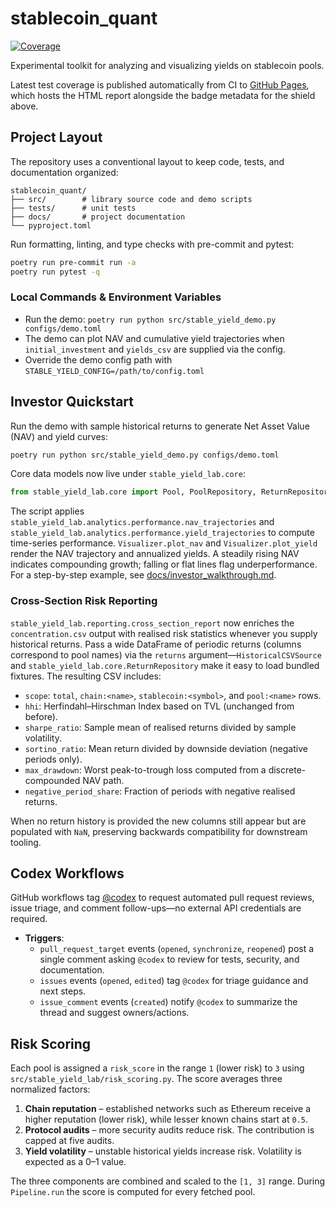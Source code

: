 # stablecoin_quant

[![Coverage](https://img.shields.io/endpoint?url=https://raw.githubusercontent.com/aujl/stablecoin_quant/gh-pages/coverage/badge.json)](https://aujl.github.io/stablecoin_quant/coverage/)

Experimental toolkit for analyzing and visualizing yields on stablecoin pools.

Latest test coverage is published automatically from CI to [GitHub Pages](https://aujl.github.io/stablecoin_quant/coverage/), which hosts the HTML report alongside the badge metadata for the shield above.

## Project Layout

The repository uses a conventional layout to keep code, tests, and
documentation organized:

```
stablecoin_quant/
├── src/        # library source code and demo scripts
├── tests/      # unit tests
├── docs/       # project documentation
└── pyproject.toml
```

Run formatting, linting, and type checks with pre-commit and pytest:

```bash
poetry run pre-commit run -a
poetry run pytest -q
```

### Local Commands & Environment Variables

- Run the demo: `poetry run python src/stable_yield_demo.py configs/demo.toml`
- The demo can plot NAV and cumulative yield trajectories when
  `initial_investment` and `yields_csv` are supplied via the config.
- Override the demo config path with `STABLE_YIELD_CONFIG=/path/to/config.toml`

## Investor Quickstart

Run the demo with sample historical returns to generate Net Asset Value (NAV) and yield curves:

```bash
poetry run python src/stable_yield_demo.py configs/demo.toml
```

Core data models now live under ``stable_yield_lab.core``:

```python
from stable_yield_lab.core import Pool, PoolRepository, ReturnRepository
```

The script applies `stable_yield_lab.analytics.performance.nav_trajectories`
and `stable_yield_lab.analytics.performance.yield_trajectories` to compute
time-series performance. `Visualizer.plot_nav` and `Visualizer.plot_yield`
render the NAV trajectory and annualized yields.
A steadily rising NAV indicates compounding growth; falling or flat lines flag underperformance.
For a step-by-step example, see [docs/investor_walkthrough.md](docs/investor_walkthrough.md).

### Cross-Section Risk Reporting

`stable_yield_lab.reporting.cross_section_report` now enriches the `concentration.csv`
output with realised risk statistics whenever you supply historical returns. Pass a
wide DataFrame of periodic returns (columns correspond to pool names) via the
`returns` argument—`HistoricalCSVSource` and `stable_yield_lab.core.ReturnRepository` make it easy to load
bundled fixtures. The resulting CSV includes:

- `scope`: `total`, `chain:<name>`, `stablecoin:<symbol>`, and `pool:<name>` rows.
- `hhi`: Herfindahl–Hirschman Index based on TVL (unchanged from before).
- `sharpe_ratio`: Sample mean of realised returns divided by sample volatility.
- `sortino_ratio`: Mean return divided by downside deviation (negative periods only).
- `max_drawdown`: Worst peak-to-trough loss computed from a discrete-compounded NAV path.
- `negative_period_share`: Fraction of periods with negative realised returns.

When no return history is provided the new columns still appear but are populated with
`NaN`, preserving backwards compatibility for downstream tooling.

## Codex Workflows

GitHub workflows tag [@codex](https://github.com/features/copilot) to request automated pull request reviews,
issue triage, and comment follow-ups—no external API credentials are required.

- **Triggers**:
  - `pull_request_target` events (`opened`, `synchronize`, `reopened`) post a single comment asking `@codex` to review for tests, security, and documentation.
  - `issues` events (`opened`, `edited`) tag `@codex` for triage guidance and next steps.
  - `issue_comment` events (`created`) notify `@codex` to summarize the thread and suggest owners/actions.


## Risk Scoring

Each pool is assigned a ``risk_score`` in the range ``1`` (lower risk) to ``3``
using ``src/stable_yield_lab/risk_scoring.py``. The score averages three
normalized factors:

1. **Chain reputation** – established networks such as Ethereum receive a
   higher reputation (lower risk), while lesser known chains start at ``0.5``.
2. **Protocol audits** – more security audits reduce risk. The contribution is
   capped at five audits.
3. **Yield volatility** – unstable historical yields increase risk. Volatility
   is expected as a 0–1 value.

The three components are combined and scaled to the ``[1, 3]`` range. During
``Pipeline.run`` the score is computed for every fetched pool.
